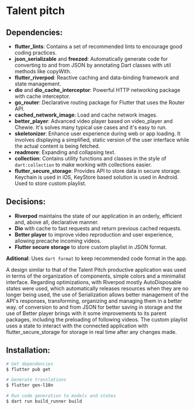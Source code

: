 # Talent pitch

## Dependencies:

- **flutter_lints**: Contains a set of recommended lints to encourage good coding practices.
- **json_serializable** and **freezed**: Automatically generate code for converting to and from JSON by annotating Dart classes with util methods like copyWith.
- **flutter_riverpod**: Reactive caching and data-binding framework and state management.
- **dio** and **dio_cache_interceptor**: Powerful HTTP networking package with cache interceptor.
- **go_router**: Declarative routing package for Flutter that uses the Router API.
- **cached_network_image**: Load and cache network images.
- **better_player**: Advanced video player based on video_player and Chewie. It's solves many typical use cases and it's easy to run.
- **skeletonizer**: Enhance user experience during web or app loading. It involves displaying a simplified, static version of the user interface while the actual content is being fetched.
- **readmore**: Expanding and collapsing text.
- **collection**: Contains utility functions and classes in the style of `dart:collection` to make working with collections easier.
- **flutter_secure_storage**: Provides API to store data in secure storage. Keychain is used in iOS, KeyStore based solution is used in Android. Used to store custom playlist.

## Decisions:

- **Riverpod** maintains the state of our application in an orderly, efficient and, above all, declarative manner.
- **Dio** with cache to fast requests and return previous cached requests.
- **Better player** to improve video reproduction and user experience, allowing precache incoming videos.
- **Flutter secure storage** to store custom playlist in JSON format.

**Aditional**: Uses `dart format` to keep recommended code format in the app.

A design similar to that of the Talent Pitch productive application was used in terms of the organization of components, simple colors and a minimalist interface.
Regarding optimizations, with Riverpod mostly AutoDisposable states were used, which automatically releases resources when they are no longer being used, the use of Serialization allows better management of the API's responses, transforming, organizing and managing them in a better way. of conversion to and from JSON for better saving in storage and the use of Better player brings with it some improvements to its parent packages, including the preloading of following videos.
The custom playlist uses a state to interact with the connected application with flutter_secure_storage for storage in real time after any changes made.

## Installation:

```bash
# Get dependencies
$ flutter pub get

# Generate translations
$ flutter gen-l10n

# Run code generation to models and states
$ dart run build_runner build
```
